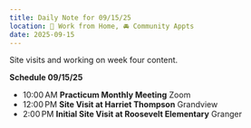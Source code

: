 ```yaml
---
title: Daily Note for 09/15/25
location: 🏡 Work from Home, 🚘 Community Appts
date: 2025-09-15
---
```

Site visits and working on week four content.

**Schedule 09/15/25**

- 10:00 AM **Practicum Monthly Meeting** Zoom
- 12:00 PM **Site Visit at Harriet Thompson** Grandview
- 2:00 PM **Initial Site Visit at Roosevelt Elementary** Granger